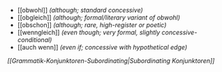 - [[obwohl]] *(although; standard concessive)*
- [[obgleich]] *(although; formal/literary variant of obwohl)*
- [[obschon]] *(although; rare, high-register or poetic)*
- [[wenngleich]] *(even though; very formal, slightly concessive-conditional)*
- [[auch wenn]] *(even if; concessive with hypothetical edge)*

*[[Grammatik-Konjunktoren-Subordinating|Subordinating Konjunktoren]]*


